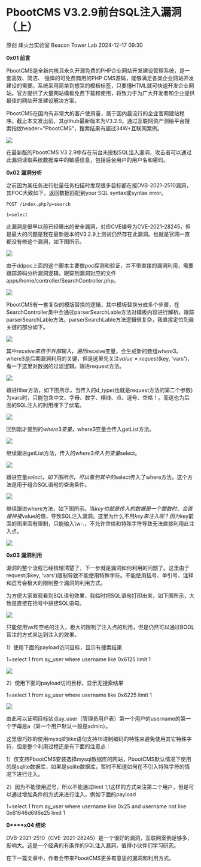 #  PbootCMS V3.2.9前台SQL注入漏洞（上）   
原创 烽火台实验室  Beacon Tower Lab   2024-12-17 09:30  
  
**0x01 前言**  
  
  
PbootCMS是全新内核且永久开源免费的PHP企业网站开发建设管理系统，是一套高效、简洁、 强悍的可免费商用的PHP CMS源码，能够满足各类企业网站开发建设的需要。系统采用简单到想哭的模板标签，只要懂HTML就可快速开发企业网站。官方提供了大量网站模板免费下载和使用，将致力于为广大开发者和企业提供最佳的网站开发建设解决方案。  
  
  
PbootCMS在国内有非常大的客户使用量，属于国内最流行的企业官网建站程序。截止本文发出前，其github最新版本为V3.2.9。通过互联网资产测绘平台搜索指纹header="PbootCMS"，搜索结果有超过34W+互联网案例。  
  
  
![](https://mmbiz.qpic.cn/mmbiz_png/8E5sfrfkeANYufl21GnC2piaqMNeFYI5uGDibFial1H6l6G9Wh2hgzzzph479t3LhU5lBPNTwrPtECao4btj95OXQ/640?wx_fmt=png&from=appmsg "")  
  
  
在最新版的PbootCMS V3.2.9中存在前台未授权SQL注入漏洞，攻击者可以通过此漏洞读取系统数据库中的敏感信息，包括后台用户的用户名和密码。  
  
  
**0x02 漏洞分析**  
  
  
之前因为某任务进行批量任务扫描时发现很多目标都在报DVB-2021-2510漏洞，其POC大致如下，返回数据匹配到your SQL syntax或syntax error。  
  
```
POST /index.php?p=search

1=select
```  
  
  
此漏洞是很早以前已经曝出的安全漏洞，对应CVE编号为CVE-2021-28245，但是最大的问题是我在最新版本的V3.2.9上测试仍然存在此漏洞。也就是官网一直都没有修这个漏洞，如下图所示。  
  
  
![](https://mmbiz.qpic.cn/mmbiz_png/8E5sfrfkeANYufl21GnC2piaqMNeFYI5uUusLRNCrAaCdNumZBLLUSS1grnAGps4M0iaVsqpJ2yCicSrfoKc5QfbA/640?wx_fmt=png&from=appmsg "")  
  
  
由于ddpoc上面的这个脚本主要做poc探测和验证，并不带直接的漏洞利用，需要跟踪源码分析漏洞逻辑。跟踪到漏洞对应的文件apps/home/controller/SearchController.php。  
  
  
![](https://mmbiz.qpic.cn/mmbiz_png/8E5sfrfkeANYufl21GnC2piaqMNeFYI5usa4RqcQhpRJ36adeVbYCJJ5iawdgGfW7YGQvcibmcqLibicPXOkzLRFt3Q/640?wx_fmt=png&from=appmsg "")  
  
  
PbootCMS有一套复杂的模版替换的逻辑，其中模板替换分成多个步骤，在SearchController类中会通过parserSearchLable方法对模板内容进行解析，跟踪parserSearchLable方法。parserSearchLable方法逻辑很复杂，我直接定位到最关键的部分如下。  
  
  
![](https://mmbiz.qpic.cn/mmbiz_png/8E5sfrfkeANYufl21GnC2piaqMNeFYI5u5sSc7alsgX1QhEqwCDuT8bic8APR5bFCAibDmWbRRkzoUTqYYgCkmkSA/640?wx_fmt=png&from=appmsg "")  
  
  
其中$receive来自于外部输入，遍历$receive变量，会生成新的数组$where3。$where3是后期漏洞利用的关键，但是这里先关注$value = request($key, 'vars')，看一下这里对数据的过滤逻辑。跟进request方法。  
  
  
![](https://mmbiz.qpic.cn/mmbiz_png/8E5sfrfkeANYufl21GnC2piaqMNeFYI5ujMz0YPSW74kkGWRgTJy573SEUV061rVzeBPuLOSUjd78loVBmGhyAg/640?wx_fmt=png&from=appmsg "")  
  
  
跟进filter方法，如下图所示，当传入的d_type(也就是request方法的第二个参数)为vars时，只能包含中文、字母、数字、横线、点、逗号、空格！。而这也为后面的SQL注入的利用埋下了伏笔。  
  
  
![](https://mmbiz.qpic.cn/mmbiz_png/8E5sfrfkeANYufl21GnC2piaqMNeFYI5uPX6fWLs0CUib5LcMrSOczPoqoLUJnNUQbCAmffibU90829j00uBP8kmA/640?wx_fmt=png&from=appmsg "")  
  
  
回到刚才提到的$where3变量，$where3变量会传入getList方法。  
  
  
![](https://mmbiz.qpic.cn/mmbiz_png/8E5sfrfkeANYufl21GnC2piaqMNeFYI5u59YMbVYo6gPruFJcdfE0ib5HibLYibgOMiazlHllp6jib0PTQKcxku2ib19Q/640?wx_fmt=png&from=appmsg "")  
  
  
继续跟进getList方法，传入的$where3传入到变量$select。  
  
  
![](https://mmbiz.qpic.cn/mmbiz_png/8E5sfrfkeANYufl21GnC2piaqMNeFYI5ul1xXJXnr9lqONeET4q1yGJ8ets5YAJNBJRIH88wG21icob91TjQKyGg/640?wx_fmt=png&from=appmsg "")  
  
  
跟进变量$select，如下图所示，可以看到其中的$select传入了where方法，这个方法是用于组合SQL语句的查询条件。  
  
  
![](https://mmbiz.qpic.cn/mmbiz_png/8E5sfrfkeANYufl21GnC2piaqMNeFYI5uvcwaHHxHaITkkLM4aA6dBQEh7cjp7Sia6qvlviaibN86S1gnyMNwSYlCg/640?wx_fmt=png&from=appmsg "")  
  
  
继续跟进where方法，如下图所示。当$key也就是传入的数据是一个整数时，会直接拼接$value的值，导致SQL注入漏洞。这里为什么不用$key来注入呢？因为$key前面的图里面有限制，只能输入\w\-\.，不允许空格和特殊字符导致无法直接利用此注入点。  
  
  
![](https://mmbiz.qpic.cn/mmbiz_png/8E5sfrfkeANYufl21GnC2piaqMNeFYI5uyL3lzdkdFM8YoOsBaHUUlPxdiagKskz0fbFJic3ee3MDDVz9ABlkq2Xw/640?wx_fmt=png&from=appmsg "")  
  
  
**0x03 漏洞利用**  
  
  
漏洞的整个流程已经梳理清楚了，下一步就是漏洞如何利用的问题了。这里由于request($key, 'vars')限制导致不能使用特殊字符。不能使用括号、单引号、注释和逗号会极大的限制整个漏洞的利用方式。  
  
  
为方便大家直观看到SQL语句效果，我临时把SQL语句打印出来，如下图所示，大致是直接在括号中拼接SQL语句。  
  
  
![](https://mmbiz.qpic.cn/mmbiz_png/8E5sfrfkeANYufl21GnC2piaqMNeFYI5u61ibefIMNHYyw34sv8EUjFLb9pBSw0LNdu1K23x1AQqkPQ0XiaQsXMIw/640?wx_fmt=png&from=appmsg "")  
  
  
只能使用\w和空格的注入，极大的限制了注入点的利用，但是仍然可以通过BOOL盲注的方式来达到注入的效果。  
  
  
1)  使用下面的payload访问目标，显示有搜索结果  
  
1=select 1 from ay_user where username like 0x6125 limit 1  
  
  
![](https://mmbiz.qpic.cn/mmbiz_png/8E5sfrfkeANYufl21GnC2piaqMNeFYI5uqmicF4m1dbYNchdrP7GkHotLIdKThadicNH3Xldgqqzf5PXkVsJ9ia3NQ/640?wx_fmt=png&from=appmsg "")  
  
  
2）使用下面的payload访问目标，显示无搜索结果  
  
1=select 1 from ay_user where username like 0x6225 limit 1  
  
  
![](https://mmbiz.qpic.cn/mmbiz_png/8E5sfrfkeANYufl21GnC2piaqMNeFYI5uYz63wANvDbfOAMCrj30hCwJ1CdNcxAkXO0AiccFIrjLgib5onTyqsNgQ/640?wx_fmt=png&from=appmsg "")  
  
  
由此可以证明目标站点ay_user（管理员用户表）第一个用户的username的第一个字母是a（第一个用户默认一般是admin）。  
  
  
这里很巧妙的使用mysql的like语句支持16进制编码的特性来避免使用其它特殊字符，但是整个利用过程还是有下面的注意点：  
  
  
1）仅支持PbootCMS安装选择mysql数据库的网站，PbootCMS默认情况下使用的是sqlite数据库，如果是sqlite数据库，暂时不知道如何在不引入特殊字符的情况下进行注入。  
  
  
2）因为不能使用逗号，所以不能通过limit 1,1这样的方式来注第二个用户，但是可以通过增加条件的方式来进行注入，例如下面的payload  
  
1=select 1 from ay_user where username like 0x25 and username not like 0x61646d696e25 limit 1  
  
  
**0****x04 结论**  
  
  
DVB-2021-2510（CVE-2021-28245）是一个很好的漏洞，互联网案例足够多，影响大。这是一个经典的有条件的SQL注入漏洞，值得小伙伴们学习研究。  
  
  
在下一篇文章中，作者会带来PbootCMS更多有意思的漏洞和利用方式。  
  
  
  
  
